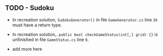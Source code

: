 TODO - Sudoku
---



- In recreation solution, `SudokuGenerator()` in file `GameGenerator.cs` line `26` must have a return type.


- In recreation solution,. `public bool checkGameStatus(int[,] grid) {}` is unfinished in file `GameStatus.cs` line `9`.


- add more here
